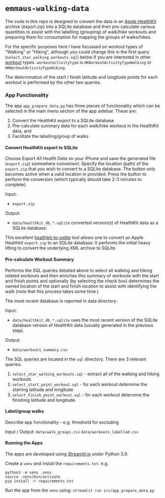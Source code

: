 # `emmaus-walking-data`

The code in this repo is designed to convert the data in an [Apple HealthKit](https://developer.apple.com/health-fitness/) archive (export.zip) into 
a SQLite database and then pre-calculate various quantities to assist with the labelling
(grouping) of walk/hike workouts and preparing them for consumption for mapping the groups of walks/hikes.

For the specific purposes here I have focussed on workout types of "Walking" or "Hiking", although you could change this in the first query (`select_star_walking_workouts.sql`) below if you are interested in other [workout](
https://developer.apple.com/documentation/healthkit/hkworkout) types.
`workoutactivitytype` is `HKWorkoutActivityTypeWalking` or `HKWorkoutActivityTypeHiking`.

The determination of the start / finish latitude and longitude points for each workout is performed by the other two queries.

### App Functionality

The app `app_prepare_data.py` has three pieces of functionality which can be selected in
the main menu section of the app sidebar. These are:
1. Convert the HealthKit export to a SQLite database
2. Pre-calculate summary data for each walk/hike workout in the HealthKit data, and
3. Facilitate the labelling/group of walks.

#### Convert HealthKit export to SQLite

Choose _Export All Health Data_ on your iPhone and save the generated file (`export.zip`) somewhere convenient.
Specify the location (path) of the `export.zip` that you wish to convert to a SQLite database.
The button only becomes active when a valid location in provided. Press the button to perform the conversion (which typically should take 2-3 minutes to complete).

Input:
- `export.zip`

Output:
- `data/healthkit_db_*.sqlite` converted version(s) of HealthKit data as a SQLite database.

This excellent [healthkit-to-sqlite](https://github.com/dogsheep/healthkit-to-sqlite) tool allows one to convert an Apple Healthkit `export.zip` to an SQLite database. It performs the initial heavy lifting to convert the underlying XML archive to SQLite.

#### Pre-calculate Workout Summary

Performs the SQL queries detailed above to select all walking and hiking related workouts and then enriches this summary of workouts with the start and finish points and optionally (by selecting the check box) determines the named location of the start and finish location to assist with identifying the walk (note that this process takes some time.)

The most recent database is reported in data directory.

Input:
- `data/healthkit_db_*.sqlite` uses the most recent version of the SQLite database version of HealthKit data (usually generated in the previous step).

Output:
- `data/workouts_summary.csv`

The SQL queries are located in the `sql` directory. There are 3 relevant queries:
1. `select_star_walking_workouts.sql` - extract all of the walking and hiking workouts
2. `select_start_point_workout.sql` - for each workout determine the starting latitude and longitude
3. `select_finish_point_workout.sql` - for each workout determine the finishing latitude and longitude.
#### Label/group walks

Describe app functionality - e.g. threshold for excluding 

Input / Output:
`data/walk_groups.csv`
`data/workouts_labelled.csv`

#### Running the Apps

The apps are developed using [Streamlit.io](https://streamlit.io) under Python 3.9.

Create a `venv` and install the `requirements.txt`. e.g.

```
python3 -m venv .venv 
source .venv/bin/activate
pip install -r requirements.txt 
```

Run the app from the `venv` using:
`streamlit run src/app_prepare_data.py`
